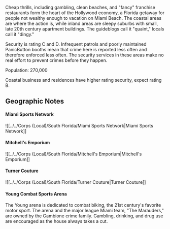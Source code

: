 Cheap thrills, including gambling, clean beaches, and "fancy" franchise restaurants form the heart of the Hollywood economy, a Florida getaway for people not wealthy enough to vacation on Miami Beach. The coastal areas are where the action is, while inland areas are sleepy suburbs with small, late 20th century apartment buildings. The guideblogs call it "quaint," locals call it "dingy."    
  
Security is rating C and D. Infrequent patrols and poorly maintained PanicButton booths mean that crime here is reported less often and therefore enforced less often. The security services in these areas make no real effort to prevent crimes before they happen.   
  
Population: 270,000  
  
Coastal business and residences have higher rating security, expect rating B.

## Geographic Notes

#### Miami Sports Network
![[../../Corps (Local)/South Florida/Miami Sports Network|Miami Sports Network]]

#### Mitchell's Emporium
![[../../Corps (Local)/South Florida/Mitchell's Emporium|Mitchell's Emporium]]

#### Turner Couture
![[../../Corps (Local)/South Florida/Turner Couture|Turner Couture]]

#### Young Combat Sports Arena

The Young arena is dedicated to combat biking, the 21st century's favorite motor sport. The arena and the major league Miami team, "The Marauders," are owned by the Gambione crime family. Gambling, drinking, and drug use are encouraged as the house always takes a cut.